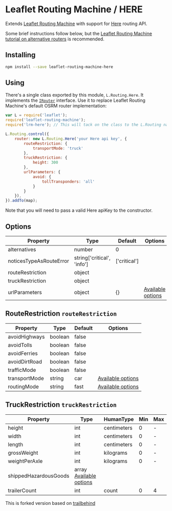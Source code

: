 Leaflet Routing Machine / HERE
=====================================

Extends [Leaflet Routing Machine](https://github.com/perliedman/leaflet-routing-machine) with support for [Here](https://developer.here.com/rest-apis/documentation/routing/topics/overview.html) routing API.

Some brief instructions follow below, but the [Leaflet Routing Machine tutorial on alternative routers](http://www.liedman.net/leaflet-routing-machine/tutorials/alternative-routers/) is recommended.

## Installing

```sh
npm install --save leaflet-routing-machine-here
```

## Using

There's a single class exported by this module, `L.Routing.Here`. It implements the [`IRouter`](http://www.liedman.net/leaflet-routing-machine/api/#irouter) interface. Use it to replace Leaflet Routing Machine's default OSRM router implementation:

```javascript
var L = require('leaflet');
require('leaflet-routing-machine');
require('lrm-here'); // This will tack on the class to the L.Routing namespace

L.Routing.control({
    router: new L.Routing.Here('your Here api key', { 
        routeRestriction: {
            transportMode: 'truck'
        },
        truckRestriction: {
            height: 300
        },
        urlParameters: { 
            avoid: {
                tollTransponders: 'all'
            }
        } 
    }),
}).addTo(map);
```

Note that you will need to pass a valid Here apiKey to the constructor.

## Options
| Property                | Type                         | Default      | Options |
| ------------------------| ---------------------------- | -------------| ------- |
| alternatives            | number                       | 0            | |
| noticesTypeAsRouteError | string['critical', 'info']   | ['critical'] | |
| routeRestriction        | object<RouteRestriction>     |              | |
| truckRestriction        | object<TruckRestriction>     |              | |
| urlParameters           | object<any>                  | {}           | [Available options](https://developer.here.com/documentation/routing-api/api-reference-swagger.html) |

## RouteRestriction `routeRestriction`

| Property      | Type    | Default | Options |
| ------        | -----   | ------- | ------- |
| avoidHighways | boolean | false   | |
| avoidTolls    | boolean | false   | |
| avoidFerries  | boolean | false   | |
| avoidDirtRoad | boolean | false   | |
| trafficMode   | boolean | false   | |
| transportMode | string  | car     |  [Available options](https://developer.here.com/documentation/routing-api/api-reference-swagger.html) |
| routingMode   | string  | fast    |  [Available options](https://developer.here.com/documentation/routing-api/api-reference-swagger.html) |

## TruckRestriction `truckRestriction`

| Property               | Type      | HumanType | Min | Max |
| ------                 | ----      | --------- | --- | --- |
| height                 | int       | centimeters | 0   | -   |
| width                  | int       | centimeters | 0   | -   |
| length                 | int       | centimeters | 0   | -   |
| grossWeight            | int       | kilograms | 0   | -   |
| weightPerAxle          | int       | kilograms | 0   | -   |
| shippedHazardousGoods  | array [Available options](https://developer.here.com/documentation/routing-api/api-reference-swagger.html)  | | | |
| trailerCount           | int       | count     | 0   | 4   |

This is forked version based on [trailbehind](https://github.com/trailbehind/lrm-Here)
